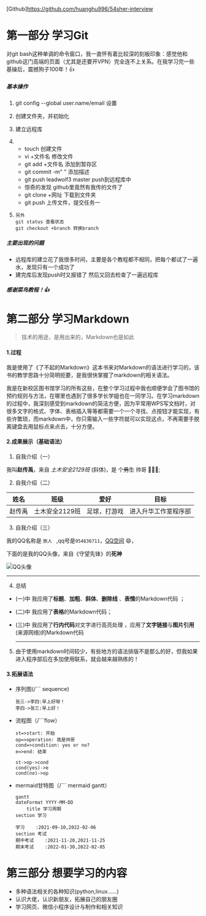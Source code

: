 [Github]<https://github.com/huanghu996/54sher-interview>

# 第一部分 学习Git

对git bash这种单调的命令窗口，我一直怀有着比较深的刻板印象：感觉他和github这门高端的页面（尤其是还要开VPN）完全连不上关系。在我学习完一些基操后，震撼狗子100年！:+1:

##### 基本操作

1. git config --global user.name/email 设置

2. 创建文件夹，并初始化

3. 建立远程库

4. * touch 创建文件
   * vi +文件名 修改文件
   * git add +文件名 添加到暂存区
   * git commit -m"  " 添加描述
   * git push leadwolf3 master push到远程库中 
   * 惊奇的发现 github里竟然有我传的文件了
   * git clone +网址 下载到文件夹
   * git push 上传文件，提交任务一

   

5. ```
   另外
   git status 查看状态
   git checkout +branch 转换branch
   ```

   

##### 主要出现的问题 

* 远程库的建立花了我很多时间，主要是各个教程都不相同，把每个都试了一遍水，发现只有一个成功了
* 建完库后发现push时又报错了 然后又回去检查了一遍远程库

##### 感谢菜鸟教程！:+1:

# 第二部分 学习Markdown

> 技术的用途，是用出来的，Markdown也是如此



#### 1.过程

我是使用了《了不起的Markdown》这本书来对Markdown的语法进行学习的，该书的教学思路十分简明扼要，是我很快掌握了markdown的相关语法。

我是在新校区图书馆学习的所有这些，在整个学习过程中我也顺便学会了图书馆的预约规则与方法，在哪里也遇到了很多学长学姐也在一同学习。在学习markdown的过程中，我深刻感受到markdown的简洁方便，因为平常用WPS写文档时，对很多文字的格式、字体、表格插入等等都需要一个一个寻找、点按钮才能实现，有些许繁琐，而markdown中，你只需输入一些字符就可以实现这点，不再需要手脱离键盘去用鼠标点来点去，十分方便。   

#### 2.成果展示（基础语法）

1.  自我介绍（一）

我叫**赵传禹**，来自  *土木安全2129班*    (斜体)，是 个~~男生~~ 帅哥   :clap::clap::clap:;

2.  自我介绍（二）

| 姓名   | 班级           | 爱好         | 目标                 |
| ------ | -------------- | ------------ | -------------------- |
| 赵传禹 | 土木安全2129班 | 足球，打游戏 | 进入升华工作室程序部 |

3.  自我介绍（三）

我的QQ名称是  `旅人 `  ,qq号是`954636711`，[QQ空间](https://user.qzone.qq.com/954636711/main) :smile:，

下面的是我的QQ头像，来自《守望先锋》的**死神**

![QQ头像](http://m.qpic.cn/psc?/V11Z8VTJ0Ljmi1/bqQfVz5yrrGYSXMvKr.cqSG4*OZRNKSm0I5EGTU0L8n*kUPYPBduMyN.angZ828nSpP7282HQr3WNyJOh5Ko5Pf7k1lYfiWg2qWUWGeCBbM!/mnull&bo=gAKAAgAAAAABByA!&rf=photolist&t=5)

***



4.  总结 

- (一)中 我应用了**标题**、**加粗**、**斜体**、**删除线** 、**表情**的Markdown代码 ；

- (二)中 我应用了**表格**的Markdown代码；

- (三)中 我应用了**行内代码**对文字进行高亮处理 ，应用了**文字链接**与**图片引用**(来源网络)的Markdown代码 

  ***

  

5. 由于使用markdown时间较少，有些地方的语法排版不是那么的好，但我如果进入程序部后在多加使用联系，就会越来越熟练的！

   

#### 3.拓展语法

* 序列图(/``` sequence)

  ```sequence
  张三->李四:早上好呀！
  李四->张三:早上好！
  ```

* 流程图（/```flow）

  

  ```flow
  st=>start: 开始
  op=>operation: 我是帅哥
  cond=>condition: yes or no?
  e=>end: 结束
  
  st->op->cond
  cond(yes)->e
  cond(no)->op
  
  ```

* mermaid甘特图（/``` mermaid     gantt）

  ```mermaid
  gantt
  dateFormat YYYY-MM-DD
      title 学习周期
  section 学习
      
  学习    :2021-09-10,2022-02-06
  section 考试
  期中考试    :2021-11-20,2021-11-25
  期末考试    :2022-01-30,2022-02-05
  ```

  

# 第三部分 想要学习的内容

- 多种语法相关的各种知识(python,linux......)
- 认识大佬，认识新朋友，拓展自己的朋友圈
- 学习网页、微信小程序设计与制作和相关知识

